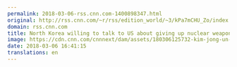 ```yaml
---
permalink: 2018-03-06-rss.cnn.com-1400898347.html
original: http://rss.cnn.com/~r/rss/edition_world/~3/kPa7mCHU_Zo/index.html
domain: rss.cnn.com
title: North Korea willing to talk to US about giving up nuclear weapons, Seoul says
image: https://cdn.cnn.com/cnnnext/dam/assets/180306125732-kim-jong-un-south-korea-meeting-02-super-tease.jpg
date: 2018-03-06 16:41:15
translations: en
---
```


